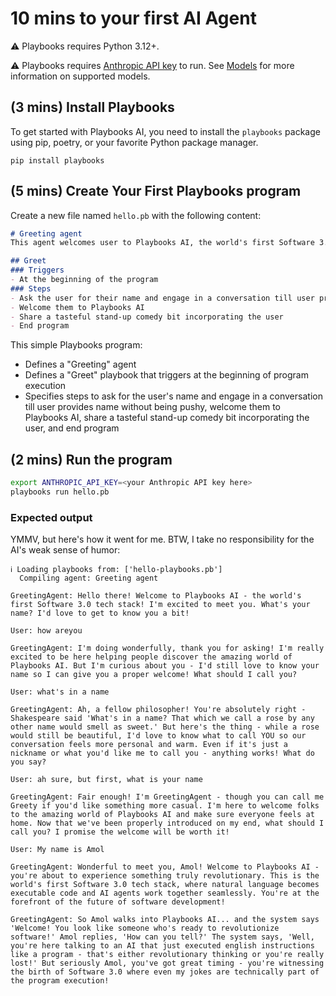 # 10 mins to your first AI Agent

:warning: Playbooks requires Python 3.12+.

:warning: Playbooks requires [Anthropic API key](https://console.anthropic.com/settings/keys) to run. See [Models](../reference/models.md) for more information on supported models.

## (3 mins) Install Playbooks

To get started with Playbooks AI, you need to install the `playbooks` package using pip, poetry, or your favorite Python package manager.

```
pip install playbooks
```

## (5 mins) Create Your First Playbooks program

Create a new file named `hello.pb` with the following content:

```markdown linenums="1"
# Greeting agent
This agent welcomes user to Playbooks AI, the world's first Software 3.0 tech stack.

## Greet
### Triggers
- At the beginning of the program
### Steps
- Ask the user for their name and engage in a conversation till user provides name without being pushy
- Welcome them to Playbooks AI
- Share a tasteful stand-up comedy bit incorporating the user
- End program
```

This simple Playbooks program:

- Defines a "Greeting" agent
- Defines a "Greet" playbook that triggers at the beginning of program execution
- Specifies steps to ask for the user's name and engage in a conversation till user provides name without being pushy, welcome them to Playbooks AI, share a tasteful stand-up comedy bit incorporating the user, and end program

## (2 mins) Run the program

```bash
export ANTHROPIC_API_KEY=<your Anthropic API key here>
playbooks run hello.pb
```

### Expected output
YMMV, but here's how it went for me. BTW, I take no responsibility for the AI's weak sense of humor:

```text
ℹ Loading playbooks from: ['hello-playbooks.pb']
  Compiling agent: Greeting agent

GreetingAgent: Hello there! Welcome to Playbooks AI - the world's first Software 3.0 tech stack! I'm excited to meet you. What's your name? I'd love to get to know you a bit!

User: how areyou

GreetingAgent: I'm doing wonderfully, thank you for asking! I'm really excited to be here helping people discover the amazing world of Playbooks AI. But I'm curious about you - I'd still love to know your name so I can give you a proper welcome! What should I call you?

User: what's in a name

GreetingAgent: Ah, a fellow philosopher! You're absolutely right - Shakespeare said 'What's in a name? That which we call a rose by any other name would smell as sweet.' But here's the thing - while a rose would still be beautiful, I'd love to know what to call YOU so our conversation feels more personal and warm. Even if it's just a nickname or what you'd like me to call you - anything works! What do you say?

User: ah sure, but first, what is your name

GreetingAgent: Fair enough! I'm GreetingAgent - though you can call me Greety if you'd like something more casual. I'm here to welcome folks to the amazing world of Playbooks AI and make sure everyone feels at home. Now that we've been properly introduced on my end, what should I call you? I promise the welcome will be worth it!

User: My name is Amol

GreetingAgent: Wonderful to meet you, Amol! Welcome to Playbooks AI - you're about to experience something truly revolutionary. This is the world's first Software 3.0 tech stack, where natural language becomes executable code and AI agents work together seamlessly. You're at the forefront of the future of software development!

GreetingAgent: So Amol walks into Playbooks AI... and the system says 'Welcome! You look like someone who's ready to revolutionize software!' Amol replies, 'How can you tell?' The system says, 'Well, you're here talking to an AI that just executed english instructions like a program - that's either revolutionary thinking or you're really lost!' But seriously Amol, you've got great timing - you're witnessing the birth of Software 3.0 where even my jokes are technically part of the program execution!
```
